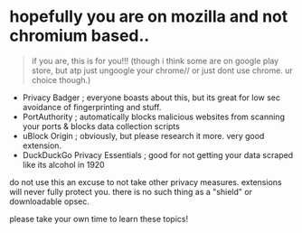 <h1>hopefully you are on mozilla and not chromium based..</h1>

> if you are, this is for you!!! (though i think some are on google play store, but atp just ungoogle your chrome// or just dont use chrome. ur choice though.)


- Privacy Badger ; everyone boasts about this, but its great for low sec avoidance of fingerprinting and stuff.
- PortAuthority ; automatically blocks malicious websites from scanning your ports & blocks data collection scripts
- uBlock Origin ; obviously, but please research it more. very good extension.
- DuckDuckGo Privacy Essentials ; good for not getting your data scraped like its alcohol in 1920

do not use this an excuse to not take other privacy measures. extensions will never fully protect you. there is no such thing as a "shield" or downloadable opsec.

please take your own time to learn these topics!
